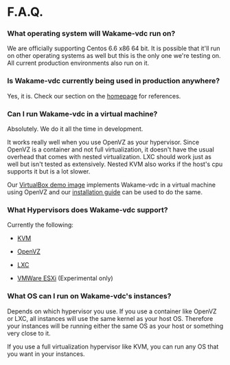 # F.A.Q.

### What operating system will Wakame-vdc run on?

We are officially supporting Centos 6.6 x86 64 bit. It is possible that it'll run on other operating systems as well but this is the only one we're testing on. All current production environments also run on it.

### Is Wakame-vdc currently being used in production anywhere?

Yes, it is. Check our section on the [homepage](index.md) for references.

### Can I run Wakame-vdc in a virtual machine?

Absolutely. We do it all the time in development.

It works really well when you use OpenVZ as your hypervisor. Since OpenVZ is a container and not full virtualization, it doesn't have the usual overhead that comes with nested virtualization. LXC should work just as well but isn't tested as extensively. Nested KVM also works if the host's cpu supports it but is a lot slower.

Our [VirtualBox demo image](http://wakameusersgroup.org/demo_image.html) implements Wakame-vdc in a virtual machine using OpenVZ and our [installation guide](installation.md) can be used to do the same.

### What Hypervisors does Wakame-vdc support?

Currently the following:

  * [KVM](http://www.linux-kvm.org/page/Main_Page)

  * [OpenVZ](http://openvz.org)

  * [LXC](https://linuxcontainers.org)

  * [VMWare ESXi](http://www.vmware.com/products/esxi-and-esx/overview) (Experimental only)

### What OS can I run on Wakame-vdc's instances?

Depends on which hypervisor you use. If you use a container like OpenVZ or LXC, all instances will use the same kernel as your host OS. Therefore your instances will be running either the same OS as your host or something very close to it.

If you use a full virtualization hypervisor like KVM, you can run any OS that you want in your instances.

